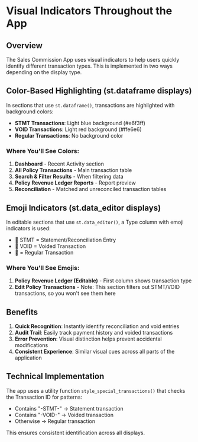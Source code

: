 # Visual Indicators Throughout the App

## Overview
The Sales Commission App uses visual indicators to help users quickly identify different transaction types. This is implemented in two ways depending on the display type.

## Color-Based Highlighting (st.dataframe displays)

In sections that use `st.dataframe()`, transactions are highlighted with background colors:

- **STMT Transactions**: Light blue background (#e6f3ff)
- **VOID Transactions**: Light red background (#ffe6e6)
- **Regular Transactions**: No background color

### Where You'll See Colors:
1. **Dashboard** - Recent Activity section
2. **All Policy Transactions** - Main transaction table
3. **Search & Filter Results** - When filtering data
4. **Policy Revenue Ledger Reports** - Report preview
5. **Reconciliation** - Matched and unreconciled transaction tables

## Emoji Indicators (st.data_editor displays)

In editable sections that use `st.data_editor()`, a Type column with emoji indicators is used:

- 💙 STMT = Statement/Reconciliation Entry
- 🔴 VOID = Voided Transaction
- 📄 = Regular Transaction

### Where You'll See Emojis:
1. **Policy Revenue Ledger (Editable)** - First column shows transaction type
2. **Edit Policy Transactions** - Note: This section filters out STMT/VOID transactions, so you won't see them here

## Benefits

1. **Quick Recognition**: Instantly identify reconciliation and void entries
2. **Audit Trail**: Easily track payment history and voided transactions
3. **Error Prevention**: Visual distinction helps prevent accidental modifications
4. **Consistent Experience**: Similar visual cues across all parts of the application

## Technical Implementation

The app uses a utility function `style_special_transactions()` that checks the Transaction ID for patterns:
- Contains "-STMT-" → Statement transaction
- Contains "-VOID-" → Voided transaction
- Otherwise → Regular transaction

This ensures consistent identification across all displays.